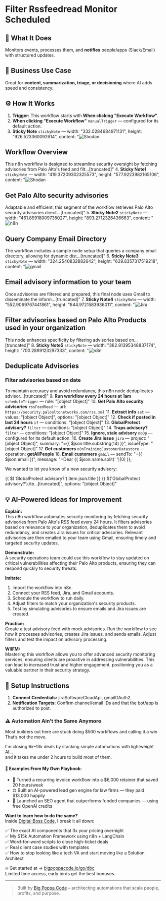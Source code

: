 # Filter Rssfeedread Monitor Scheduled
  ## 🚀 What It Does
  Monitors events, processes them, and **notifies** people/apps (Slack/Email) with structured updates.
  
  ## 💼 Business Use Case
  Great for **content, summarization, triage, or decisioning** where AI adds speed and consistency.
  
  ## ⚙️ How It Works
  1. **Trigger:** This workflow starts with **When clicking "Execute Workflow"**.
  2. **When clicking "Execute Workflow"** `manualTrigger` — configured for its default action.
3. **Sticky Note** `stickyNote` — width: "332.0284684971131", height: "926.523360092614", content: "![Shodan](https://i.imgur.com/PcOuvAL.png)
## Workflow Overview
This n8n workflow is designed to streamline security oversight by fetching advisories from Palo Alto's feed and filt…[truncated]"
4. **Sticky Note1** `stickyNote` — width: "419.37209302325573", height: "577.9223982165106", content: "![Shodan](https://i.imgur.com/weKPN2E.png)
## Get Palo Alto security advisories
Adaptable and efficient, this segment of the workflow retrieves Palo Alto security advisories direct…[truncated]"
5. **Sticky Note2** `stickyNote` — width: "461.89918009735027", height: "893.2712326436663", content: "![n8n](https://i.imgur.com/lKnBNnH.png)
## Query Company Email Directory
The workflow includes a sample node setup that queries a company email directory, allowing for dynamic dist…[truncated]"
6. **Sticky Note3** `stickyNote` — width: "324.2540832882642", height: "639.8357317519218", content: "![gmail](https://i.imgur.com/f6f6my0.png)
## Email advisory information to your team
Once advisories are filtered and prepared, this final node uses Gmail to disseminate the inform…[truncated]"
7. **Sticky Note4** `stickyNote` — width: "552.9069767441861", height: "844.9721583936011", content: "![Jira](https://i.imgur.com/Ko72Qxa.png)
## Filter advisories based on Palo Alto Products used in your organization 
This node enhances specificity by filtering advisories based on…[truncated]"
8. **Sticky Note5** `stickyNote` — width: "382.81395348837174", height: "700.2899123297333", content: "![n8n](https://i.imgur.com/lKnBNnH.png)
## Deduplicate Advisories
### Filter advisories based on date 
To maintain accuracy and avoid redundancy, this n8n node deduplicates advisor…[truncated]"
9. **Run workflow every 24 hours at 1am** `scheduleTrigger` — rule: "[object Object]"
10. **Get Palo Alto security advisories** `rssFeedRead` — url: `https://security.paloaltonetworks.com/rss.xml`
11. **Extract info** `set` — values: "[object Object]", options: "[object Object]"
12. **Check if posted in last 24 hours** `if` — conditions: "[object Object]"
13. **GlobalProtect advisory?** `filter` — conditions: "[object Object]"
14. **Traps advisory?** `filter` — conditions: "[object Object]"
15. **Ignore, stale advisory** `noOp` — configured for its default action.
16. **Create Jira issue** `jira` — project: "[object Object]", summary: "={{ $json.title.substring(14) }}", issueType: "[object Object]"
17. **Get customers** `n8nTrainingCustomerDatastore` — operation: **getAllPeople**
18. **Email customers** `gmail` — sendTo: "={{ $json.email }}", message: "=Dear {{ $json.name.split(' ')[0] }},

We wanted to let you know of a new security advisory:

{{ $('GlobalProtect advisory?').item.json.title }}
{{ $('GlobalProtect advisory?').ite…[truncated]", options: "[object Object]"
  
  ## 💡 AI-Powered Ideas for Improvement
  **Explain:**  
This n8n workflow automates security monitoring by fetching security advisories from Palo Alto's RSS feed every 24 hours. It filters advisories based on relevance to your organization, deduplicates them to avoid redundancy, and creates Jira issues for critical advisories. Relevant advisories are then emailed to your team using Gmail, ensuring timely and targeted security updates.

**Demonstrate:**  
A security operations team could use this workflow to stay updated on critical vulnerabilities affecting their Palo Alto products, ensuring they can respond quickly to security threats.

**Imitate:**  
1. Import the workflow into n8n.
2. Connect your RSS feed, Jira, and Gmail accounts.
3. Schedule the workflow to run daily.
4. Adjust filters to match your organization's security products.
5. Test by simulating advisories to ensure emails and Jira issues are created.

**Practice:**  
Create a test advisory feed with mock advisories. Run the workflow to see how it processes advisories, creates Jira issues, and sends emails. Adjust filters and test the impact on advisory processing.

**WIIFM:**  
Mastering this workflow allows you to offer advanced security monitoring services, ensuring clients are proactive in addressing vulnerabilities. This can lead to increased trust and higher engagement, positioning you as a valuable partner in their security strategy.
  
  ## 🔧 Setup Instructions
  1. **Connect Credentials:** jiraSoftwareCloudApi, gmailOAuth2.
2. **Notification Targets:** Confirm channel/email IDs and that the bot/app is authorized to post.
  
### ⚠️ Automation Ain’t the Same Anymore

Most builders out here are stuck doing $500 workflows and calling it a win.  
That’s not the move.  

I'm closing $6k–$13k deals by stacking simple automations with lightweight AI...  
and it takes me under 2 hours to build most of them.

#### 🧠 Examples From My Own Playbook:
- 🔁 Turned a recurring invoice workflow into a $6,000 retainer that saved 20 hours/week  
- ⚖️ Built an AI-powered lead gen engine for law firms — they paid $13,000 happily  
- 🚀 Launched an SEO agent that outperforms funded companies — using free OpenAI credits  

**Want to learn how to do the same?**  
Inside [Digital Boss Code](https://bigpoppacode.io/go/dbc), I break it all down:

✅ The exact AI components that 3x your pricing overnight  
✅ My $15k Automation Framework using n8n + LangChain  
✅ Word-for-word scripts to close high-ticket deals  
✅ Real client case studies with templates  
✅ How to stop looking like a tech VA and start moving like a Solution Architect  

🔥 Get started at → [bigpoppacode.io/go/dbc](https://bigpoppacode.io/go/dbc)  
Limited time access, early birds get the best bonuses.

---
> Built by [Big Poppa Code](https://bigpoppacode.io) – architecting automations that scale people, profits, and purpose.
  